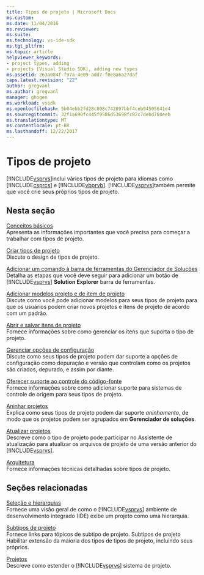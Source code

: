```yaml
---
title: Tipos de projeto | Microsoft Docs
ms.custom: 
ms.date: 11/04/2016
ms.reviewer: 
ms.suite: 
ms.technology: vs-ide-sdk
ms.tgt_pltfrm: 
ms.topic: article
helpviewer_keywords:
- project types, adding
- projects [Visual Studio SDK], adding new types
ms.assetid: 263a084f-f97a-4e09-add7-f0e8a6a27daf
caps.latest.revision: "22"
author: gregvanl
ms.author: gregvanl
manager: ghogen
ms.workload: vssdk
ms.openlocfilehash: 5b04ebb2fd28c808c742897bbf4ceb94505641e4
ms.sourcegitcommit: 32f1a690fc445f9586d53698fc82c7debd784eeb
ms.translationtype: MT
ms.contentlocale: pt-BR
ms.lasthandoff: 12/22/2017
---
```

# <a name="project-types"></a>Tipos de projeto
[!INCLUDE[vsprvs](../../code-quality/includes/vsprvs_md.md)]inclui vários tipos de projeto para idiomas como [!INCLUDE[csprcs](../../data-tools/includes/csprcs_md.md)] e [!INCLUDE[vbprvb](../../code-quality/includes/vbprvb_md.md)]. [!INCLUDE[vsprvs](../../code-quality/includes/vsprvs_md.md)]também permite que você crie seus próprios tipos de projeto.  
  
## <a name="in-this-section"></a>Nesta seção  
 [Conceitos básicos](../../extensibility/internals/project-type-essentials.md)  
 Apresenta as informações importantes que você precisa para começar a trabalhar com tipos de projeto.  
  
 [Criar tipos de projeto](../../extensibility/internals/creating-project-types.md)  
 Discute o design de tipos de projeto.  
  
 [Adicionar um comando à barra de ferramentas do Gerenciador de Soluções](../../extensibility/adding-a-command-to-the-solution-explorer-toolbar.md)  
 Detalha as etapas que você deve seguir para adicionar um botão de [!INCLUDE[vsprvs](../../code-quality/includes/vsprvs_md.md)] **Solution Explorer** barra de ferramentas.  
  
 [Adicionar modelos projeto e de item de projeto](../../extensibility/internals/adding-project-and-project-item-templates.md)  
 Discute como você pode adicionar modelos para seus tipos de projeto para que os usuários podem criar novos projetos e itens de projeto de acordo com um padrão.  
  
 [Abrir e salvar itens de projeto](../../extensibility/internals/opening-and-saving-project-items.md)  
 Fornece informações sobre como gerenciar os itens que suporta o tipo de projeto.  
  
 [Gerenciar opções de configuração](../../extensibility/internals/managing-configuration-options.md)  
 Discute como seus tipos de projeto podem dar suporte a opções de configuração como depuração e versão que controlam como os projetos são criados, depurado, e assim por diante.  
  
 [Oferecer suporte ao controle do código-fonte](../../extensibility/internals/supporting-source-control.md)  
 Fornece informações sobre como adicionar suporte para sistemas de controle de origem para seus tipos de projeto.  
  
 [Aninhar projetos](../../extensibility/internals/nesting-projects.md)  
 Explica como seus tipos de projeto podem dar suporte *aninhamento*, de modo que os projetos podem ser agrupados em **Gerenciador de soluções**.  
  
 [Atualizar projetos](../../extensibility/internals/upgrading-projects.md)  
 Descreve como o tipo de projeto pode participar no Assistente de atualização para atualizar os arquivos de projeto de uma versão anterior do [!INCLUDE[vsprvs](../../code-quality/includes/vsprvs_md.md)].  
  
 [Arquitetura](../../extensibility/internals/project-types-architecture.md)  
 Fornece informações técnicas detalhadas sobre tipos de projeto.  
  
## <a name="related-sections"></a>Seções relacionadas  
 [Seleção e hierarquias](../../extensibility/internals/hierarchies-and-selection.md)  
 Fornece uma visão geral de como o [!INCLUDE[vsprvs](../../code-quality/includes/vsprvs_md.md)] ambiente de desenvolvimento integrado (IDE) exibe um projeto como uma hierarquia.  
  
 [Subtipos de projeto](../../extensibility/internals/project-subtypes.md)  
 Fornece links para tópicos de subtipo de projeto. Subtipos de projeto Habilitar extensão da maioria dos tipos de tipos de projeto, incluindo seus próprios.  
  
 [Projetos](../../extensibility/internals/projects.md)  
 Descreve como estender o [!INCLUDE[vsprvs](../../code-quality/includes/vsprvs_md.md)] sistema de projeto.